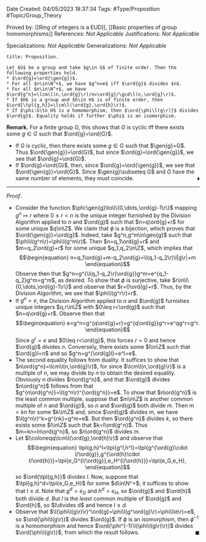 <div class="topSpace"></div>

Date Created: 04/05/2023 18:37:34
Tags: #Type/Proposition #Topic/Group_Theory

Proved by: [[Ring of integers is a EUD]], [[Basic properties of group homomorphisms]]
References: _Not Applicable_
Justifications: _Not Applicable_

Specializations: _Not Applicable_
Generalizations: _Not Applicable_

``` ad-Proposition
title: Proposition.

Let $G$ be a group and take $g\in G$ of finite order. Then the following properties hold.
* $\ord{g}=\ord{\gen{g}}$.
* For all $n\in\N^+$, we have $g^n=e$ iff $\ord{g}$ divides $n$.
* For all $n\in\N^+$, we have $\ord{g^n}=\lcm\l(n,\ord{g}\r)/n=\ord{g}/\gcd\l(n,\ord{g}\r)$.
* If $H$ is a group and $h\in H$ is of finite order, then $\ord{\tpl{g,h}}=\lcm\l(\ord{g},\ord{h}\r)$.
* If $\phi:G\to H$ is a homomorphism, then $\ord{\phi\l(g\r)}$ divides $\ord{g}$. Equality holds if further $\phi$ is an isomorphism.

```

**Remark.** For a finite group $G$, this shows that $G$ is cyclic iff there exists some $g\in G$ such that $\ord{g}=\ord{G}$.

* If $G$ is cyclic, then there exists some $g\in G$ such that $\gen{g}=G$. Thus $\ord{\gen{g}}=\ord{G}$, but since $\ord{g}=\ord{\gen{g}}$, we see that $\ord{g}=\ord{G}$.
* If $\ord{g}=\ord{G}$, then, since $\ord{g}=\ord{\gen{g}}$, we see that $\ord{\gen{g}}=\ord{G}$. Since $\gen{g}\subseteq G$ and $G$ have the same number of elements, they must coincide.<span style="float:right;">$\blacklozenge$</span>

---

_Proof_.
* Consider the function $\phi:\gen{g}\to\l\{0,\dots,\ord{g}-1\r\}$ mapping $g^n\mapsto r$ where $0\leq r<n$ is the unique integer furnished by the Division Algorithm applied to $n$ and $\ord{g}$ such that $n=q\ord{g}+r$ for some unique $q\in\Z$. We claim that $\phi$ is a bijection, which proves that $\ord{\gen{g}}=\ord{g}$. Indeed, take $g^n,g^m\in\gen{g}$ such that $\phi\l(g^n\r)=\phi\l(g^m\r)$. Then $n=q_1\ord{g}+r$ and $m=q_2\ord{g}+r$ for some unique $q_1,q_2\in\Z$, which implies that
$$\begin{equation}
    n=q_1\ord{g}+m-q_2\ord{g}=\l(q_1-q_2\r)\l|g\r|+m
\end{equation}$$
Observe then that $g^n=g^{\l(q_1-q_2\r)\ord{g}}g^m=e^{q_1-q_2}g^m=g^m$, as desired. To show that $\phi$ is surjective, take $r\in\l\{0,\dots,\ord{g}-1\r\}$ and observe that $r=0\ord{g}+r$. Thus, by the Division Algorithm, we see that $\phi\l(g^r\r)=r$.
* If $g^n=e$, the Division Algorithm applied to $n$ and $\ord{g}$ furnishes unique integers $q,r\in\Z$ with $0\leq r<\ord{g}$ such that $n=q\ord{g}+r$. Observe then that
$$\begin{equation}
    e=g^n=g^{q\ord{g}+r}=g^{q\ord{g}}g^r=e^qg^r=g^r.
\end{equation}$$
Since $g^r=e$ and $0\leq r<\ord{g}$, this forces $r=0$ and hence $\ord{g}$ divides $n$. Conversely, there exists some $l\in\Z$ such that $\ord{g}l=n$ and so $g^n=g^{\ord{g}l}=e^l=e$.
* The second equality follows from duality. It suffices to show that $n\ord{g^n}=\lcm\l(n,\ord{g}\r)$, for since $\lcm\l(n,\ord{g}\r)$ is a multiple of $n$, we may divide by $n$ to obtain the desired equality. Obviously $n$ divides $n\ord{g^n}$, and that $\ord{g}$ divides $n\ord{g^n}$ follows from that $g^{n\ord{g^n}}=\l(g^n\r)^{\ord{g^n}}=e$. To show that $n\ord{g^n}$ is the least common multiple, suppose that $m\in\Z$ is another common multiple of $n$ and $\ord{g}$, so $n$ and $\ord{g}$ both divide $m$. Then $m=kn$ for some $k\in\Z$ and, since $\ord{g}$ divides $m$, we have $\l(g^n\r)^k=g^{nk}=g^m=e$. But then $\ord{g^n}$ divides $k$, so there exists some $l\in\Z$ such that $k=l\ord{g^n}$. Thus $m=kn=ln\ord{g^n}$, so $n\ord{g^n}$ divides $m$.
* Let $l\coloneqq\lcm\l(\ord{g},\ord{h}\r)$ and observe that
$$\begin{equation}
    \tpl{g,h}^l=\tpl{g^l,h^l}=\tpl{g^{\ord{g}\cdot l/\ord{g}},g^{\ord{h}\cdot l/\ord{h}}}=\tpl{e_G^{l/\ord{g}},e_H^{l/\ord{h}}}=\tpl{e_G,e_H},
\end{equation}$$
so $\ord{\tpl{g,h}}$ divides $l$. Now, suppose that $\tpl{g,h}^d=\tpl{e_G,e_H}$ for some $d\in\N^+$; it suffices to show that $l\leq d$. Note that $g^d=e_G$ and $h^d=e_H$, so $\ord{g}$ and $\ord{h}$ both divide $d$. But $l$ is the <i>least</i> common multiple of $\ord{g}$ and $\ord{h}$, so $l\divides d$ and hence $l\leq d$.
* Observe that $\l(\phi\l(g\r)\r)^\ord{g}=\phi\l(g^\ord{g}\r)=\phi\l(e\r)=e$, so $\ord{\phi\l(g\r)}$ divides $\ord{g}$. If $\phi$ is an isomorphism, then $\phi^{-1}$ is a homomorphism and hence $\ord{\phi^{-1}\l(\phi\l(g\r)\r)}$ divides $\ord{\phi\l(g\r)}$, from which the result follows.<span style="float:right;">$\blacksquare$</span>
